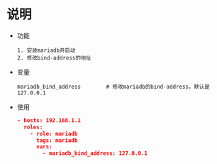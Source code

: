 # 说明
* 功能
    ```text
    1. 安装mariadb并启动
    2. 修改bind-address的地址
    ```

* 变量
    ```text
    mariadb_bind_address        # 修改mariadb的bind-address。默认是127.0.0.1
    ```

* 使用
    ```json
    - hosts: 192.168.1.1
      roles:
        - role: mariadb
          tags: mariadb
          vars:
            - mariadb_bind_address: 127.0.0.1
    ```